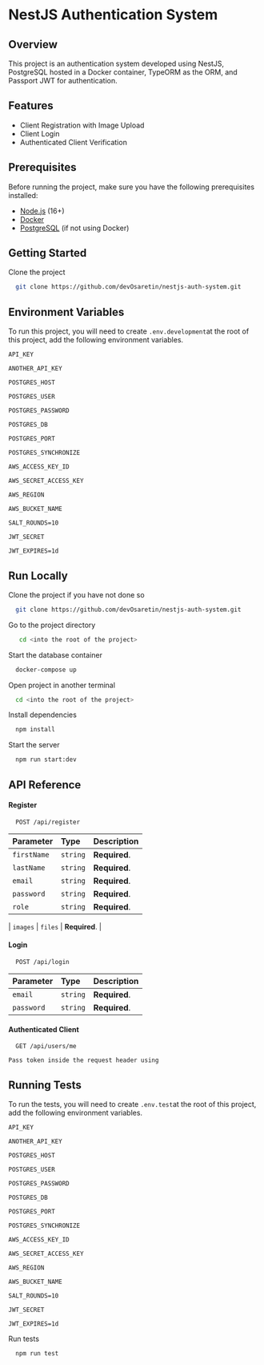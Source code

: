 # NestJS Authentication System

## Overview

This project is an authentication system developed using NestJS, PostgreSQL hosted in a Docker container, TypeORM as the ORM, and Passport JWT for authentication. 





## Features

- Client Registration with Image Upload
- Client Login
- Authenticated Client Verification


## Prerequisites

Before running the project, make sure you have the following prerequisites installed:

- [Node.js](https://nodejs.org/) (16+)
- [Docker](https://www.docker.com/get-started)
- [PostgreSQL](https://www.postgresql.org/) (if not using Docker)
## Getting Started

Clone the project

```bash
  git clone https://github.com/devOsaretin/nestjs-auth-system.git
```


## Environment Variables

To run this project, you will need to create `.env.development`at the root of this project, add the following environment variables.

`API_KEY`

`ANOTHER_API_KEY`

`POSTGRES_HOST`

`POSTGRES_USER`

`POSTGRES_PASSWORD`

`POSTGRES_DB`

`POSTGRES_PORT`

`POSTGRES_SYNCHRONIZE`

`AWS_ACCESS_KEY_ID`

`AWS_SECRET_ACCESS_KEY`

`AWS_REGION`

`AWS_BUCKET_NAME`

`SALT_ROUNDS=10`

`JWT_SECRET`

`JWT_EXPIRES=1d`


## Run Locally

Clone the project if you have not done so

```bash
  git clone https://github.com/devOsaretin/nestjs-auth-system.git
```

Go to the project directory

```bash
   cd <into the root of the project>
```

Start the database container

```bash
  docker-compose up
```
Open project in another terminal

```bash
  cd <into the root of the project>
```
Install dependencies

```bash
  npm install
```

Start the server

```bash
  npm run start:dev
```


## API Reference

#### Register 

```http
  POST /api/register
```

| Parameter | Type     | Description                |
| :-------- | :------- | :------------------------- |
| `firstName` | `string` | **Required**. |
| `lastName` | `string` | **Required**. |
| `email` | `string` | **Required**. |
| `password` | `string` | **Required**. |
| `role` | `string` | **Required**. |


| `images` | `files` | **Required**. |

#### Login

```http
  POST /api/login
```

| Parameter | Type     | Description                       |
| :-------- | :------- | :-------------------------------- |
| `email`      | `string` | **Required**. |
| `password`      | `string` | **Required**. |


#### Authenticated Client

```http
  GET /api/users/me
```

`Pass token inside the request header using`





## Running Tests

To run the tests, you will need to create `.env.test`at the root of this project, add the following environment variables.

`API_KEY`

`ANOTHER_API_KEY`

`POSTGRES_HOST`

`POSTGRES_USER`

`POSTGRES_PASSWORD`

`POSTGRES_DB`

`POSTGRES_PORT`

`POSTGRES_SYNCHRONIZE`

`AWS_ACCESS_KEY_ID`

`AWS_SECRET_ACCESS_KEY`

`AWS_REGION`

`AWS_BUCKET_NAME`

`SALT_ROUNDS=10`

`JWT_SECRET`

`JWT_EXPIRES=1d`

Run tests

```bash
  npm run test
```

